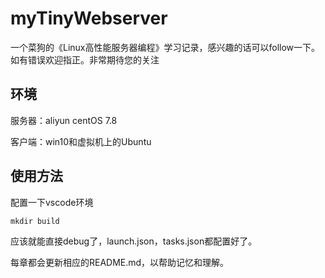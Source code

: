 # myTinyWebserver
一个菜狗的《Linux高性能服务器编程》学习记录，感兴趣的话可以follow一下。如有错误欢迎指正。非常期待您的关注

## 环境
服务器：aliyun centOS 7.8

客户端：win10和虚拟机上的Ubuntu

## 使用方法
配置一下vscode环境

`mkdir build`

应该就能直接debug了，launch.json，tasks.json都配置好了。

每章都会更新相应的README.md，以帮助记忆和理解。
